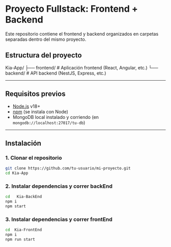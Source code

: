 # Proyecto Fullstack: Frontend + Backend

Este repositorio contiene el frontend y backend organizados en carpetas separadas dentro del mismo proyecto.

## Estructura del proyecto


Kia-App/
├── frontend/ # Aplicación frontend (React, Angular, etc.)
└── backend/ # API backend (NestJS, Express, etc.)



---

## Requisitos previos

- [Node.js](https://nodejs.org/) v18+
- [npm](https://www.npmjs.com/get-npm) (se instala con Node)
- MongoDB local instalado y corriendo (en `mongodb://localhost:27017/tu-db`)

---

## Instalación

### 1. Clonar el repositorio

```bash
git clone https://github.com/tu-usuario/mi-proyecto.git
cd Kia-App
````

### 2. Instalar dependencias y correr backEnd

```bash
cd   Kia-BackEnd
npm i
npm start
````

### 3. Instalar dependencias y correr frontEnd

```bash
cd  Kia-FrontEnd
npm i
npm run start
````


